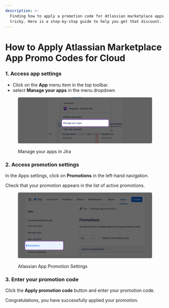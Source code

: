 ```yaml
---
description: >-
  Finding how to apply a promotion code for Atlassian marketplace apps can be
  tricky. Here is a step-by-step guide to help you get that discount.
---
```


# How to Apply Atlassian Marketplace App Promo Codes for Cloud

### 1. Access app settings

* Click on the **App** menu item in the top toolbar.&#x20;
* select **Manage your apps** in the menu dropdown

<figure><img src="../../.gitbook/assets/App menu.png" alt=""><figcaption><p>Manage your apps in JIra</p></figcaption></figure>

### 2. Access promotion settings

In the Apps settings, click on **Promotions** in the left-hand navigation.&#x20;

Check that your promotion appears in the list of active promotions.

<figure><img src="../../.gitbook/assets/Promotions menu.png" alt=""><figcaption><p>Atlassian App Promotion Settings</p></figcaption></figure>

### 3. Enter your promotion code

Click the **Apply promotion code** button and enter your promotion code.&#x20;

Congratulations, you have successfully applied your promotion.&#x20;
